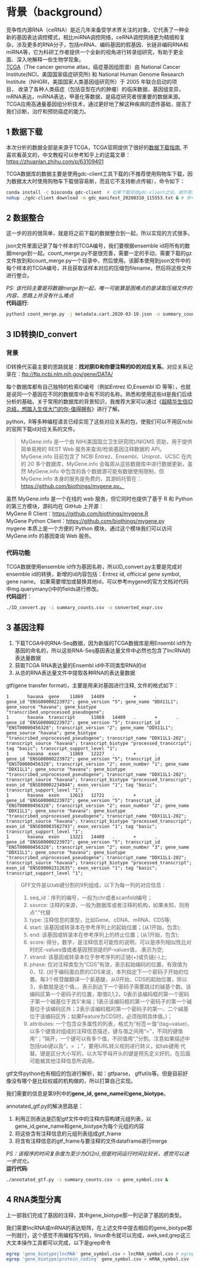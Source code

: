 # 背景（background）
竞争性内源RNA（ceRNA）是近几年来备受学术界关注的对象，它代表了一种全新的基因表达调控模式，相比miRNA调控网络，ceRNA调控网络更为精细和复杂，涉及更多的RNA分子，包括mRNA、编码基因的假基因、长链非编码RNA和miRNA等，它为科研工作者提供一个全新的视角进行转录组研究，有助于更全面、深入地解释一些生物学现象。  
[TCGA](https://portal.gdc.cancer.gov/)（The cancer genome atlas，癌症基因组图谱）由 National Cancer Institute(NCI，美国国家癌症研究所) 和 National Human Genome Research Institute（NHGRI，美国国家人类基因组研究所）于 2005 年联合启动的项目， 收录了各种人类癌症（包括亚型在内的肿瘤）的临床数据，基因组变异，mRNA表达，miRNA表达，甲基化等数据，是癌症研究者很重要的数据来源。TCGA应用高通量基因组分析技术，通过更好地了解这种疾病的遗传基础，提高了我们诊断，治疗和预防癌症的能力。

## 1 数据下载
本次分析的数据全部是来源于TCGA，TCGA官网提供了很好的[数据下载指南](https://docs.gdc.cancer.gov/Data_Transfer_Tool/Users_Guide/Preparing_for_Data_Download_and_Upload/), 不喜欢看英文的，中文教程可以参考知乎上的这篇文章：https://zhuanlan.zhihu.com/p/63109401    

TCGA数据库的数据主要是使用gdc-client工具下载的(不推荐使用购物车下载，因为数据太大时使用购物车下载很容易断，而且它不支持断点传输），命令如下：  
```bash
conda install -c bioconda gdc-client  # 如果下载完成gdc-client之后，就不用安装了
nohup ./gdc-client download -m gdc_manifest_20200310_115553.txt & # 参考命令，根据你的manifest文件进行下载
```
## 2 数据整合
这一步的目的很简单，就是将之前下载的数据整合到一起，所以实现的方式很多。  

json文件里面记录了每个样本的TCGA编号，我们要根据ensemble id将所有的数据merge到一起。count_merge.py不是很完善，需要一定的手动，需要下载的gz文件放到和count_merge.py一个目录中，然后使用。该脚本使用到json文件中的每个样本的TCGA编号，并且获取该样本对应的压缩包filename，然后将这些文件进行整合。  

*PS: 该代码主要是将数据merge到一起，唯一可能算是困难点的是读取压缩文件的内容，思路上并没有什么难点*  
**代码运行**:
```bash
python3 count_merge.py -j metadata.cart.2020-03-10.json -o summary_counts.csv # 参考命令，该文件必须和下载数据的压缩包在同一个文件夹下，后期考虑优化。
```
## 3 ID转换ID_convert
### 背景
ID转换代买最主要的思路就是：**找对原ID和你要注释的ID的对应关系**，对应关系记录在：ftp://ftp.ncbi.nlm.nih.gov/gene/DATA/  

每个数据库都有自己独特的检索ID编号（例如Entrez ID,Ensembl ID 等等），也就是说同一个基因在不同的数据库中会有不同的名称。熟悉和使用这些id是我们后续分析的基础。关于常用的数据库的背景知识，我推荐大家可以通过《[超精华生信ID总结，想踏入生信大门的你-值得拥有](https://cloud.tencent.com/developer/article/1358527)》进行了解。  

python，R等多种编程语言已经实现了这些对应关系的包，使我们可以不用区ncbi的官网下载id对应关系的文件。
> MyGene.info 是一个由 NIH(美国国立卫生研究院)/NIGMS 资助，用于提供简单易用的 REST Web 服务来查询/检索基因注释数据的 API。 MyGene.info 目前包含了 NCBI Entrez、Ensembl、Uniprot、UCSC 在内的 20 多个数据库，MyGene.info 会每周从这些数据库中进行数据更新。虽然 MyGene.info 中包含的各个数据源可能有数据使用限制，但 MyGene.info 本身的服务是免费的，其源码托管在：  
https://github.com/biothings/mygene.py。  

虽然 MyGene.info 是一个在线的 web 服务，但它同时也提供了基于 R 和 Python 的第三方模块，源码均在 GitHub 上开源：  
MyGene R Client：https://github.com/biothings/mygene.R  
MyGene Python Client：https://github.com/biothings/mygene.py  
mygene 本质上是一个方便的 Python 模块，通过这个模块我们可以访问 MyGene.info 的基因查询 Web 服务。

### 代码功能
TCGA数据使用ensemble id作为基因名称，所以ID_convert.py主要是完成对ensemble id的转换，新增的id内容包括：Entrez id, officical gene symbol, gene name。 如果需要增加或替换其他id，可以参考mygene的官方文档对代码中mg.querymany()中的fields进行修改。  
**代码运行**：
```bash
./ID_convert.py -i summary_counts.csv -o converted_expr.csv
```

## 3 基因注释
1. 下载TCGA中的RNA-Seq数据，因为新版的TCGA数据库是用Ensembl id作为基因的命名的，所以这些RNA-Seq基因表达量文件中必然也包含了lncRNA的表达量数据  
2. 获取TCGA RNA表达量的Ensembl id中不同类型RNA的id  
3. 从总的RNA表达量文件中提取各种RNA的表达量数据

gtf(gene transfer format)，主要是用来对基因进行注释, 文件的格式如下：
```
1       havana  gene    11869   14409   .       +       .       gene_id "ENSG00000223972"; gene_version "5"; gene_name "DDX11L1"; gene_source "havana"; gene_biotype "transcribed_unprocessed_pseudogene";
1       havana  transcript      11869   14409   .       +       .       gene_id "ENSG00000223972"; gene_version "5"; transcript_id "ENST00000456328"; transcript_version "2"; gene_name "DDX11L1"; gene_source "havana"; gene_biotype "transcribed_unprocessed_pseudogene"; transcript_name "DDX11L1-202"; transcript_source "havana"; transcript_biotype "processed_transcript"; tag "basic"; transcript_support_level "1";
1       havana  exon    11869   12227   .       +       .       gene_id "ENSG00000223972"; gene_version "5"; transcript_id "ENST00000456328"; transcript_version "2"; exon_number "1"; gene_name "DDX11L1"; gene_source "havana"; gene_biotype "transcribed_unprocessed_pseudogene"; transcript_name "DDX11L1-202"; transcript_source "havana"; transcript_biotype "processed_transcript"; exon_id "ENSE00002234944"; exon_version "1"; tag "basic"; transcript_support_level "1";
1       havana  exon    12613   12721   .       +       .       gene_id "ENSG00000223972"; gene_version "5"; transcript_id "ENST00000456328"; transcript_version "2"; exon_number "2"; gene_name "DDX11L1"; gene_source "havana"; gene_biotype "transcribed_unprocessed_pseudogene"; transcript_name "DDX11L1-202"; transcript_source "havana"; transcript_biotype "processed_transcript"; exon_id "ENSE00003582793"; exon_version "1"; tag "basic"; transcript_support_level "1";
1       havana  exon    13221   14409   .       +       .       gene_id "ENSG00000223972"; gene_version "5"; transcript_id "ENST00000456328"; transcript_version "2"; exon_number "3"; gene_name "DDX11L1"; gene_source "havana"; gene_biotype "transcribed_unprocessed_pseudogene"; transcript_name "DDX11L1-202"; transcript_source "havana"; transcript_biotype "processed_transcript"; exon_id "ENSE00002312635"; exon_version "1"; tag "basic"; transcript_support_level "1";
```
> GFF文件是以tab键分割的9列组成，以下为每一列的对应信息：  
> 1. seq_id：序列的编号，一般为chr或者scanfold编号；  
> 2. source: 注释的来源，一般为数据库或者注释的机构，如果未知，则用点“.”代替
> 3. type: 注释信息的类型，比如Gene、cDNA、mRNA、CDS等;
> 4. start: 该基因或转录本在参考序列上的起始位置；(从1开始，包含);  
> 5. end: 该基因或转录本在参考序列上的终止位置；(从1开始，包含);
> 6. score: 得分，数字，是注释信息可能性的说明，可以是序列相似性比对时的E-values值或者基因预测是的P-values值，.表示为空;
> 7. strand: 该基因或转录本位于参考序列的正链(+)或负链(-)上;
> 8. phase: 仅对注释类型为“CDS”有效，表示起始编码的位置，有效值为0、12. (对于编码蛋白质的CDS来说，本列指定下一个密码子开始的位置。每3个核苷酸翻译一个氨基酸，从0开始，CDS的起始位置，除以3，余数就是这个值，，表示到达下一个密码子需要跳过的碱基个数。该编码区第一个密码子的位置，取值0,1,2。0表示该编码框的第一个密码子第一个碱基位于其5’末端；1表示该编码框的第一个密码子的第一个碱基位于该编码区外；2表示该编码框的第一个密码子的第一、二个碱基位于该编码区外；如果Feature为CDS时，必须指明具体值。)；
> 9. attributes: 一个包含众多属性的列表，格式为“标签＝值”(tag=value)，以多个键值对组成的注释信息描述，键与值之间用“=”，不同的键值用“；”隔开，一个键可以有多个值，不同值用“,”分割。注意如果描述中包括tab键以及“，= ；”，要用URL转义规则进行转义，如tab键用 代替。键是区分大小写的，以大写字母开头的键是预先定义好的，在后面可能被其他注释信息所调用。

gtf文件python也有相应的包进行解析，如：gtfparse， gffutils等。但是目前好像没有哪个是比较权威的机构做的，所以打算自己实现。

我们需要的信息是第9列中的**gene_id, gene_name**和**gene_biotype**。  

annotated_gtf.py的解决思路是：
1. 利用正则表达是匹配gtf文件中的注释内容构建元组列表，以gene_id,gene_name和gene_biotype为每个元组的内容
2. 将这些含有注释信息的元组列表组成gtf_frame
3. 将含有注释信息的gtf_frame与要注释的文件dataframe进行merge

*PS：该程序的时间复杂度为至少为O(2n),但是时间运行时间比较长，感觉可以进一步优化。*  
**运行代码**:
```bash
./annotated_gtf.py -i summary_counts.csv -o gene_symbol.csv &
```
## 4 RNA类型分离
上一部我们完成了基因的注释，其中gene_biotype那一列记录了基因的类型。

我们需要lncRNA或mRNA的表达矩阵，在上述文件中提去相应的gene_biotype那一列就行，这个感觉不用编程写代码，linux命令就可以完成，awk,sed,grep这三大文本操作工具都可以完成，以下是grep命令
```bash
egrep 'gene_biotype|lncRNA' gene_symbol.csv > lncRNA_symbol.csv # egrep
egrep 'gene_biotype|protein_coding' gene_symbol.csv > mRNA_symbol.csv
```


